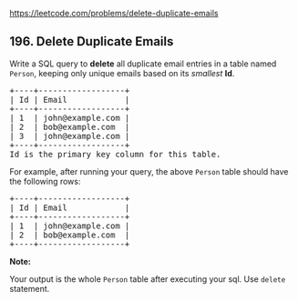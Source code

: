 https://leetcode.com/problems/delete-duplicate-emails

## 196. Delete Duplicate Emails

<div><p>Write a SQL query to <strong>delete</strong> all duplicate email entries in a table named <code>Person</code>, keeping only unique emails based on its <i>smallest</i> <b>Id</b>.</p>
<pre>+----+------------------+
| Id | Email            |
+----+------------------+
| 1  | john@example.com |
| 2  | bob@example.com  |
| 3  | john@example.com |
+----+------------------+
Id is the primary key column for this table.
</pre>
<p>For example, after running your query, the above <code>Person</code> table should have the following rows:</p>
<pre>+----+------------------+
| Id | Email            |
+----+------------------+
| 1  | john@example.com |
| 2  | bob@example.com  |
+----+------------------+
</pre>
<p><strong>Note:</strong></p>
<p>Your output is the whole <code>Person</code> table after executing your sql. Use <code>delete</code> statement.</p>
</div>
